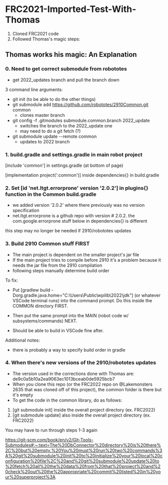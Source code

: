 # FRC2021-Imported-Test-With-Thomas

1. Cloned FRC2021 code
2. Followed Thomas's magic steps:

## Thomas works his magic: An Explanation

### 0. Need to get correct submodule from robototes
- get 2022_updates branch and pull the branch down

3 command line arguments:
- git init (to be able to do the other things)
- git submodule add https://github.com/robototes/2910Common.git common
	- clones master branch
- git config -f .gitmodules submodule.common.branch 2022_update
	- switches the branch to the 2022_update one
	- may need to do a git fetch (?)
- git submodule update --remote common
	- updates to 2022 branch

### 1. build.gradle and settings.gradle in main robot project
[include 'common'] in settings.gradle (at bottom of page)


[implementation project(':common')] inside dependencies{} in build.gradle

### 2. Set [id 'net.ltgt.errorprone' version '2.0.2'] in plugins{} function in the Common build.gradle
- we added version '2.0.2' where there previously was no version specification 
- net.ltgt.errorprone is a github repo with version # 2.0.2. the com.google.errorprone stuff below in dependencies{} is different 

this step may no longer be needed if 2910/robototes updates 

### 3. Build 2910 Common stuff FIRST 
- The main project is dependent on the smaller project's jar file
- If the main project tries to compile before 2910 it's a problem because it needs the jar file from the 2910 compilation
- following steps manually determine build order

To fix:
- Put [gradlew build   -Dorg.gradle.java.home="C:\Users\Public\wpilib\2022\jdk"] (or whatever VSCode terminal runs) into the command prompt. Do this inside the COMMON directory FIRST. 

- Then put the same prompt into the MAIN (robot code w/ subsystems/commands) NEXT.

- Should be able to build in VSCode fine after. 

Additional notes:
- there is probably a way to specify build order in gradle

### 4. When there's new versions of the 2910/robototes updates
- The version used in the corrections done with Thomas are: de9c0a5b10a2ea9063ec1013bceab0de5925bcb7
- When you clone this repo (or the FRC2022 repo on @Lakemonsters 2635 that was cloned off of this project), the common folder is there but it's empty
- To get the code in the common library, do as follows:

1. [git submodule init] inside the overall project directory (ex. FRC2022)
2. [git submodule update] also inside the overall project directory (ex. FRC2022)

You may have to run through steps 1-3 again 

https://git-scm.com/book/en/v2/Git-Tools-Submodules#:~:text=The%20DbConnector%20directory%20is%20there%2C%20but%20empty.%20You%20must%20run%20two%20commands%3A%20git%20submodule%20init%20to%20initialize%20your%20local%20configuration%20file%2C%20and%20git%20submodule%20update%20to%20fetch%20all%20the%20data%20from%20that%20project%20and%20check%20out%20the%20appropriate%20commit%20listed%20in%20your%20superproject%3A

